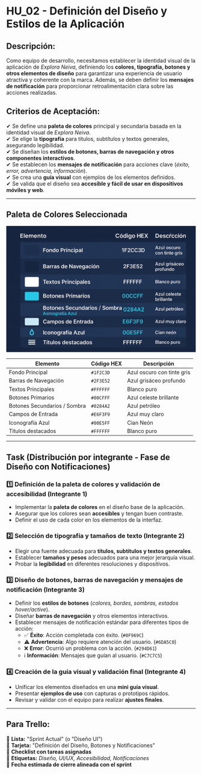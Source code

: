 # **HU_02 - Definición del Diseño y Estilos de la Aplicación**

## **Descripción:**

Como equipo de desarrollo, necesitamos establecer la identidad visual de la aplicación de _Explora Neiva_, definiendo los **colores, tipografía, botones y otros elementos de diseño** para garantizar una experiencia de usuario atractiva y coherente con la marca. Además, se deben definir los **mensajes de notificación** para proporcionar retroalimentación clara sobre las acciones realizadas.

## **Criterios de Aceptación:**

✔ Se define una **paleta de colores** principal y secundaria basada en la identidad visual de _Explora Neiva_.  
✔ Se elige la **tipografía** para títulos, subtítulos y textos generales, asegurando legibilidad.  
✔ Se diseñan los **estilos de botones, barras de navegación y otros componentes interactivos**.  
✔ Se establecen los **mensajes de notificación** para acciones clave (_éxito, error, advertencia, información_).  
✔ Se crea una **guía visual** con ejemplos de los elementos definidos.  
✔ Se valida que el diseño sea **accesible y fácil de usar en dispositivos móviles y web**.

---

## **Paleta de Colores Seleccionada**

![Paleta de Colores](image.png)

| **Elemento**                 | **Código HEX** | **Descripción**            |
| ---------------------------- | -------------- | -------------------------- |
| Fondo Principal              | `#1F2C3D`      | Azul oscuro con tinte gris |
| Barras de Navegación         | `#2F3E52`      | Azul grisáceo profundo     |
| Textos Principales           | `#FFFFFF`      | Blanco puro                |
| Botones Primarios            | `#00CFFF`      | Azul celeste brillante     |
| Botones Secundarios / Sombra | `#0284A2`      | Azul petróleo              |
| Campos de Entrada            | `#E6F3F9`      | Azul muy claro             |
| Iconografía Azul             | `#00E5FF`      | Cian Neón                  |
| Títulos destacados           | `#FFFFFF`      | Blanco puro                |

---

## **Task (Distribución por integrante - Fase de Diseño con Notificaciones)**

### **1️⃣ Definición de la paleta de colores y validación de accesibilidad (Integrante 1)**

- Implementar la **paleta de colores** en el diseño base de la aplicación.
- Asegurar que los colores sean **accesibles** y tengan buen contraste.
- Definir el uso de cada color en los elementos de la interfaz.

### **2️⃣ Selección de tipografía y tamaños de texto (Integrante 2)**

- Elegir una fuente adecuada para **títulos, subtítulos y textos generales**.
- Establecer **tamaños y pesos** adecuados para una mejor jerarquía visual.
- Probar la **legibilidad** en diferentes resoluciones y dispositivos.

### **3️⃣ Diseño de botones, barras de navegación y mensajes de notificación (Integrante 3)**

- Definir los **estilos de botones** (_colores, bordes, sombras, estados hover/active_).
- Diseñar **barras de navegación** y otros elementos interactivos.
- Establecer mensajes de notificación estándar para diferentes tipos de acción:
  - ✅ **Éxito**: Acción completada con éxito. (`#0F969C`)
  - ⚠ **Advertencia**: Algo requiere atención del usuario. (`#6DA5C0`)
  - ❌ **Error**: Ocurrió un problema con la acción. (`#294D61`)
  - ℹ **Información**: Mensajes que guían al usuario. (`#C7C7C5`)

### **4️⃣ Creación de la guía visual y validación final (Integrante 4)**

- Unificar los elementos diseñados en una **mini guía visual**.
- Presentar **ejemplos de uso** con capturas o prototipos rápidos.
- Revisar y validar con el equipo para realizar **ajustes finales**.

---

## **Para Trello:**

📌 **Lista:** "Sprint Actual" (o "Diseño UI")  
📌 **Tarjeta:** "Definición del Diseño, Botones y Notificaciones"  
📌 **Checklist con tareas asignadas**  
📌 **Etiquetas:** _Diseño, UI/UX, Accesibilidad, Notificaciones_  
📌 **Fecha estimada de cierre alineada con el sprint**

